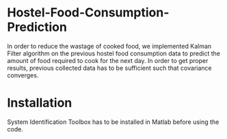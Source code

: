 # Hostel-Food-Consumption-Prediction
In order to reduce the wastage of cooked food, we implemented Kalman Filter algorithm on the previous hostel food consumption data to predict the amount of food required to cook for the next day. In order to get proper results, previous collected data has to be sufficient such
that covariance converges.
# Installation
System Identification Toolbox has to be installed in Matlab before using the code.
